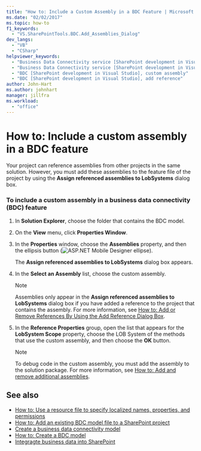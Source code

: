 ```yaml
---
title: "How to: Include a Custom Assembly in a BDC Feature | Microsoft Docs"
ms.date: "02/02/2017"
ms.topic: how-to
f1_keywords:
  - "VS.SharePointTools.BDC.Add_Assemblies_Dialog"
dev_langs:
  - "VB"
  - "CSharp"
helpviewer_keywords:
  - "Business Data Connectivity service [SharePoint development in Visual Studio], add reference"
  - "Business Data Connectivity service [SharePoint development in Visual Studio], custom assembly"
  - "BDC [SharePoint development in Visual Studio], custom assembly"
  - "BDC [SharePoint development in Visual Studio], add reference"
author: John-Hart
ms.author: johnhart
manager: jillfra
ms.workload:
  - "office"
---
```

# How to: Include a custom assembly in a BDC feature
  Your project can reference assemblies from other projects in the same solution. However, you must add these assemblies to the feature file of the project by using the **Assign referenced assemblies to LobSystems** dialog box.

### To include a custom assembly in a business data connectivity (BDC) feature

1. In **Solution Explorer**, choose the folder that contains the BDC model.

2. On the **View** menu, click **Properties Window**.

3. In the **Properties** window, choose the **Assemblies** property, and then the ellipsis button (![ASP.NET Mobile Designer ellipse](../sharepoint/media/mwellipsis.gif "ASP.NET Mobile Designer ellipse")).

     The **Assign referenced assemblies to LobSystems** dialog box appears.

4. In the **Select an Assembly** list, choose the custom assembly.

    > [!NOTE]
    > Assemblies only appear in the **Assign referenced assemblies to LobSystems** dialog box if you have added a reference to the project that contains the assembly. For more information, see [How to: Add or Remove References By Using the Add Reference Dialog Box](https://msdn.microsoft.com/3bd75d61-f00c-47c0-86a2-dd1f20e231c9).

5. In the **Reference Properties** group, open the list that appears for the **LobSystem Scope** property, choose the LOB System of the methods that use the custom assembly, and then choose the **OK** button.

    > [!NOTE]
    > To debug code in the custom assembly, you must add the assembly to the solution package. For more information, see [How to: Add and remove additional assemblies](../sharepoint/how-to-add-and-remove-additional-assemblies.md).

## See also
- [How to: Use a resource file to specify localized names, properties, and permissions](../sharepoint/how-to-use-a-resource-file-to-specify-localized-names-properties-and-permissions.md)
- [How to: Add an existing BDC model file to a SharePoint project](../sharepoint/how-to-add-an-existing-bdc-model-file-to-a-sharepoint-project.md)
- [Create a business data connectivity model](../sharepoint/creating-a-business-data-connectivity-model.md)
- [How to: Create a BDC model](../sharepoint/how-to-create-a-bdc-model.md)
- [Integragte business data into SharePoint](../sharepoint/integrating-business-data-into-sharepoint.md)
